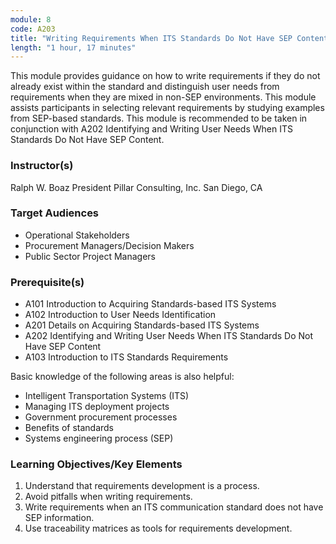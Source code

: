 ```yaml
---
module: 8
code: A203
title: "Writing Requirements When ITS Standards Do Not Have SEP Content"
length: "1 hour, 17 minutes"
---
```

This module provides guidance on how to write requirements if they do not already exist within the standard and distinguish user needs from requirements when they are mixed in non-SEP environments. This module assists participants in selecting relevant requirements by studying examples from SEP-based standards. This module is recommended to be taken in conjunction with A202 Identifying and Writing User Needs When ITS Standards Do Not Have SEP Content.

### Instructor(s)
Ralph W. Boaz
President
Pillar Consulting, Inc.
San Diego, CA

### Target Audiences
* Operational Stakeholders
* Procurement Managers/Decision Makers
* Public Sector Project Managers

### Prerequisite(s)
* A101 Introduction to Acquiring Standards-based ITS Systems
* A102 Introduction to User Needs Identification
* A201 Details on Acquiring Standards-based ITS Systems
* A202 Identifying and Writing User Needs When ITS Standards Do Not Have SEP Content
* A103 Introduction to ITS Standards Requirements

Basic knowledge of the following areas is also helpful:
* Intelligent Transportation Systems (ITS)
* Managing ITS deployment projects
* Government procurement processes
* Benefits of standards
* Systems engineering process (SEP)

### Learning Objectives/Key Elements
1. Understand that requirements development is a process.
2. Avoid pitfalls when writing requirements.
3. Write requirements when an ITS communication standard does not have SEP information.
4. Use traceability matrices as tools for requirements development.